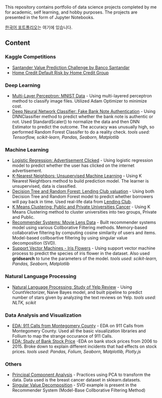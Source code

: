 This repository contains portfolio of data science projects completed by me for academic, self learning, and hobby purposes.
The projects are presented in the form of Jupyter Notebooks.

[한국어 포트폴리오](https://github.com/RangDuk/data-science-portfolio/blob/master/README(kr).md)는 여기에 있습니다.

## Content

### Kaggle Competitions
* [Santander Value Prediction Challenge by Banco Santandar]()
* [Home Credit Default Risk by Home Credit Group]()

### Deep Learning
* [Multi-Layer Perceptron: MNIST Data](https://github.com/RangDuk/data-science-portfolio/blob/master/Multi-Layer%20Perceptron%20-%20MNIST%20data.ipynb) - Using multi-layered perceptron method to classify image files. Utilized Adam Optimizer to minimize cost.  
* [Deep Neural Network Classifier: Fake Bank Note Authentication](https://github.com/RangDuk/data-science-portfolio/blob/master/Deep%20Neural%20Network%20Classifier%20-%20Fake%20Bank%20Note%20Authentication.ipynb) - Using DNNClassifier method to predict whether the bank note is authentic or not. Used StandardScaler() to normalize the data and then DNN Estimator to predict the outcome. The accuracy was unusually high, so performed Random Forest Classifer to do a reality check. 
*tools used: Tensorflow, scikit-learn, Pandas, Seaborn, Matplotlib*

### Machine Learning
* [Logistic Regression: Advertisement Clicked](https://github.com/RangDuk/data-science-portfolio/blob/master/Logistic%20Regression%20-%20Is%20the%20Advertisement%20Clicked.ipynb) - Using logistic regression model to predict whether the user has clicked on the internet advertisement.
* [K-Nearest Neighbors: Unsupervised Machine Learning](https://github.com/RangDuk/data-science-portfolio/blob/master/K%20Nearest%20Neighbors%20-%20Classified%20Dataset.ipynb) - Using K Nearest Neightbors method to build prediction model. The learner is unsupervised, data is classified.
* [Decision Tree and Random Forest: Lending Club valuation](https://github.com/RangDuk/data-science-portfolio/blob/master/Decision%20Trees%20and%20Random%20Forest%20-%20'Who%20wants%20my%20money'%20%20Lending%20Club.ipynb) - Using both Decision Tree and Random Forest model to predict whether borrowers will pay back in time. Used real-life data from [Lending Club](https://www.lendingclub.com/info/download-data.action).
* [K Means Clustering: Public and Private Universities Cancer](https://github.com/RangDuk/data-science-portfolio/blob/master/K%20Means%20Clustering%20Project%20.ipynb) - Using K Means Clustering method to cluster universities into two groups, Private and Public.
* [Recommender Systems: Movie Lens Data](https://github.com/RangDuk/data-science-portfolio/blob/master/Recommender%20Systems%20-%20Collaborative%20Filtering%20on%20Movie%20Lens%20Data%20Set.ipynb) - Built recommender systems model using various Collborative Filtering methods. Memory-based collaborative filtering by computing cosine similarity of users and items. Model-based collboartive filtering by using singular value decomposition (SVD).
* [Support Vector Machines - Iris Flowers](https://github.com/RangDuk/data-science-portfolio/blob/master/Support%20Vector%20Machines%20-%20Iris%20Flower%20Data%20Set.ipynb) - Using support vector machine process to predict the species of iris flower in the dataset. Also used **gridsearch** to tune the parameters of the model.
*tools used: scikit-learn, Pandas, Seaborn, Matplotlib*

### Natural Language Processing
* [Natural Language Processing: Study of Yelp Review](https://github.com/RangDuk/data-science-portfolio/blob/master/NLP%20-%20Yelp%20Review.ipynb) - Using CountVectorizer, Naive Bayes model, and built pipeline to predict number of stars given by analyzing the text reviews on Yelp.
*tools used: NLTK, scikit*

### Data Analysis and Visualization
* [EDA: 911 Calls from Montegomery County](https://github.com/RangDuk/data-science-portfolio/blob/master/EDA%20-%20911%20Calls%20from%20Montgomery%20County.ipynb) - EDA on 911 Calls from Montegomery County. Used all the basic visualization libraries and Follium to map the strange occurance of 911 Calls.
* [EDA: Study of Bank Stock Price](https://github.com/RangDuk/data-science-portfolio/blob/master/EDA%20-%20Bank%20Stock%20Price.ipynb) -EDA on bank stock prices from 2006 to 2015. Broke down to explain different incidents that had effects on stock prices.
*tools used: Pandas, Folium, Seaborn, Matplotlib, Plotly.js*

### Others
* [Principal Component Analysis](https://github.com/RangDuk/data-science-portfolio/blob/master/Principal%20Component%20Analysis.ipynb) - Practices using PCA to transform the data. Data used is the breast cancer dataset in sklearn.datasets.
* [Singular Value Decomposition](https://github.com/RangDuk/data-science-portfolio/blob/master/Recommender%20Systems%20-%20Collaborative%20Filtering%20on%20Movie%20Lens%20Data%20Set.ipynb) - SVD example is present in the Recommender System (Model-Base Collborative Filtering Method)
